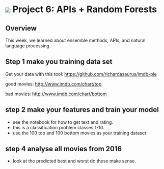 


# ![](https://ga-dash.s3.amazonaws.com/production/assets/logo-9f88ae6c9c3871690e33280fcf557f33.png) Project 6: APIs + Random Forests

## Overview

This week, we learned about ensemble methods, APIs, and natural language processing.

## Step 1 make you training data set

Get your data with this tool: https://github.com/richardasaurus/imdb-pie

good movies: http://www.imdb.com/chart/top

bad movies: http://www.imdb.com/chart/bottom


## step 2 make your features and train your model

- see the notebook for how to get text and rating.
- this is a classification problem classes 1-10.
- use the 100 top and 100 bottom movies as your training dataset

## step 4 analyse all movies from 2016 

- look at the predicted best and worst do these make sense.



